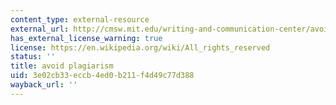 ```yaml
---
content_type: external-resource
external_url: http://cmsw.mit.edu/writing-and-communication-center/avoiding-plagiarism/
has_external_license_warning: true
license: https://en.wikipedia.org/wiki/All_rights_reserved
status: ''
title: avoid plagiarism
uid: 3e02cb33-eccb-4ed0-b211-f4d49c77d388
wayback_url: ''
---
```

